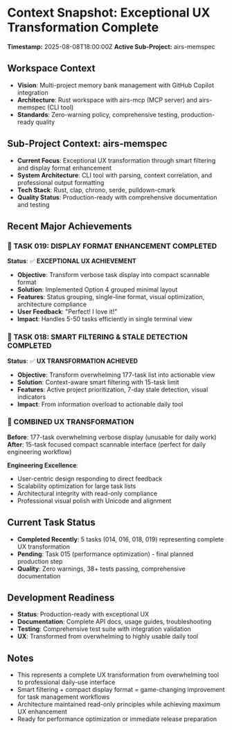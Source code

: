 # Context Snapshot: Exceptional UX Transformation Complete
**Timestamp:** 2025-08-08T18:00:00Z
**Active Sub-Project:** airs-memspec

## Workspace Context
- **Vision**: Multi-project memory bank management with GitHub Copilot integration
- **Architecture**: Rust workspace with airs-mcp (MCP server) and airs-memspec (CLI tool)
- **Standards**: Zero-warning policy, comprehensive testing, production-ready quality

## Sub-Project Context: airs-memspec
- **Current Focus**: Exceptional UX transformation through smart filtering and display format enhancement
- **System Architecture**: CLI tool with parsing, context correlation, and professional output formatting
- **Tech Stack**: Rust, clap, chrono, serde, pulldown-cmark
- **Quality Status**: Production-ready with comprehensive documentation and testing

## Recent Major Achievements

### 🎉 TASK 019: DISPLAY FORMAT ENHANCEMENT COMPLETED
**Status**: ✅ **EXCEPTIONAL UX ACHIEVEMENT**
- **Objective**: Transform verbose task display into compact scannable format
- **Solution**: Implemented Option 4 grouped minimal layout
- **Features**: Status grouping, single-line format, visual optimization, architecture compliance
- **User Feedback**: "Perfect! I love it!"
- **Impact**: Handles 5-50 tasks efficiently in single terminal view

### 🎉 TASK 018: SMART FILTERING & STALE DETECTION COMPLETED  
**Status**: ✅ **UX TRANSFORMATION ACHIEVED**
- **Objective**: Transform overwhelming 177-task list into actionable view
- **Solution**: Context-aware smart filtering with 15-task limit
- **Features**: Active project prioritization, 7-day stale detection, visual indicators
- **Impact**: From information overload to actionable daily tool

### 🎉 COMBINED UX TRANSFORMATION
**Before**: 177-task overwhelming verbose display (unusable for daily work)
**After**: 15-task focused compact scannable interface (perfect for daily engineering workflow)

**Engineering Excellence**:
- User-centric design responding to direct feedback
- Scalability optimization for large task lists  
- Architectural integrity with read-only compliance
- Professional visual polish with Unicode and alignment

## Current Task Status
- **Completed Recently**: 5 tasks (014, 016, 018, 019) representing complete UX transformation
- **Pending**: Task 015 (performance optimization) - final planned production step
- **Quality**: Zero warnings, 38+ tests passing, comprehensive documentation

## Development Readiness
- **Status**: Production-ready with exceptional UX
- **Documentation**: Complete API docs, usage guides, troubleshooting
- **Testing**: Comprehensive test suite with integration validation
- **UX**: Transformed from overwhelming to highly usable daily tool

## Notes
- This represents a complete UX transformation from overwhelming tool to professional daily-use interface
- Smart filtering + compact display format = game-changing improvement for task management workflows
- Architecture maintained read-only principles while achieving maximum UX enhancement
- Ready for performance optimization or immediate release preparation
